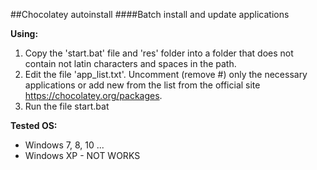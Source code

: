 ##Chocolatey autoinstall
####Batch install and update applications

**Using:**

1. Copy the 'start.bat' file and 'res' folder into a folder that does not contain not latin characters and spaces in the path.
2. Edit the file 'app_list.txt'. Uncomment (remove #) only the necessary applications or add new from the list from the official site https://chocolatey.org/packages.
3. Run the file start.bat


**Tested OS:**

* Windows 7, 8, 10 ...
* Windows XP - NOT WORKS
